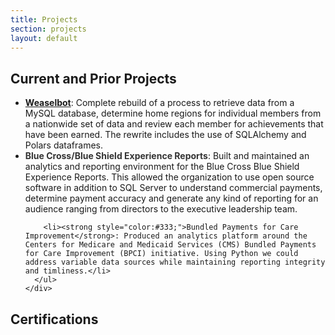 ```yaml
---
title: Projects
section: projects
layout: default
---
```


<div class="hfeed">

  <div class="hentry post project-batch-title">
    <h2>Current and Prior Projects</h2>
  </div>

  <div class="hentry post">
    <div class="entry-summary">
      <ul class="project-list">
        <li><strong style="color:#333;"><a href="https://github.com/F3Nation-Community/weaselbot">Weaselbot</a></strong>: Complete rebuild of a process to 
        retrieve data from a MySQL database, determine home regions for individual members from a nationwide set of data and review each member for
        achievements that have been earned. The rewrite includes the use of SQLAlchemy and Polars dataframes. 
        </li>
        <li><strong style="color:#333;">Blue Cross/Blue Shield Experience Reports</strong>: Built and maintained an analytics and reporting environment for the Blue Cross Blue Shield Experience Reports. This allowed the organization to use open source software in addition to SQL Server to understand commercial payments, determine payment accuracy and generate any kind of reporting for an audience ranging from directors to the executive leadership team.</li>

        <li><strong style="color:#333;">Bundled Payments for Care Improvement</strong>: Produced an analytics platform around the Centers for Medicare and Medicaid Services (CMS) Bundled Payments for Care Improvement (BPCI) initiative. Using Python we could address variable data sources while maintaining reporting integrity and timliness.</li>
      </ul>
    </div>
  </div>

  <div class="ventry post project-batch-title">
    <h2>Certifications</h2>
  </div>

  <div class="ventry post">
    <div class="entry-summary">
      <div data-iframe-width="150" data-iframe-height="270" data-share-badge-id="17c6eb34-817e-4b01-bd36-0f4e1f89710d" data-share-badge-host="https://www.credly.com"></div><script type="text/javascript" async src="//cdn.credly.com/assets/utilities/embed.js"></script>
    </div>
  </div>
  <div class="ventry post">
    <div class="entry-summary">
      <div data-iframe-width="150" data-iframe-height="270" data-share-badge-id="b71791e4-19b1-4aaf-a8a3-2742f995b443" data-share-badge-host="https://www.credly.com"></div><script type="text/javascript" async src="//cdn.credly.com/assets/utilities/embed.js"></script>
    </div>
  </div>


</div>
